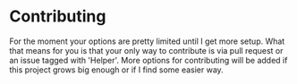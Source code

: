 # Contributing

For the moment your options are pretty limited until I get more setup. What that means for you is that your only way to contribute is via pull request or an issue tagged with 'Helper'.
More options for contributing will be added if this project grows big enough or if I find some easier way.
